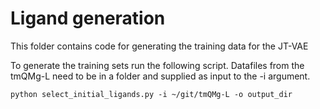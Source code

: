 # Ligand generation

This folder contains code for generating the training data for the JT-VAE

To generate the training sets run the following script. Datafiles from the tmQMg-L need to be in a folder and supplied as input to the -i argument.

```
python select_initial_ligands.py -i ~/git/tmQMg-L -o output_dir
```
